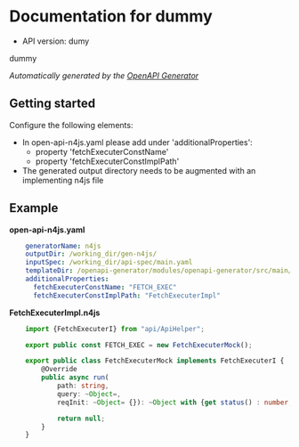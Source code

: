 # Documentation for dummy

- API version: dumy

dummy


*Automatically generated by the [OpenAPI Generator](https://openapi-generator.tech)*


## Getting started

Configure the following elements:
- In open-api-n4js.yaml please add under 'additionalProperties':
  - property 'fetchExecuterConstName'
  - property 'fetchExecuterConstImplPath'
- The generated output directory needs to be augmented with an implementing n4js file

## Example

**open-api-n4js.yaml**
```yaml
    generatorName: n4js
    outputDir: /working_dir/gen-n4js/
    inputSpec: /working_dir/api-spec/main.yaml
    templateDir: /openapi-generator/modules/openapi-generator/src/main/resources/n4js
    additionalProperties:
      fetchExecuterConstName: "FETCH_EXEC"
      fetchExecuterConstImplPath: "FetchExecuterImpl"
```

**FetchExecuterImpl.n4js**
```typescript
    import {FetchExecuterI} from "api/ApiHelper";

    export public const FETCH_EXEC = new FetchExecuterMock();

    export public class FetchExecuterMock implements FetchExecuterI {
        @Override
        public async run(
            path: string,
            query: ~Object=,
            reqInit: ~Object= {}): ~Object with {get status() : number, json(): Promise<any>} {

            return null;
        }
    }
```
